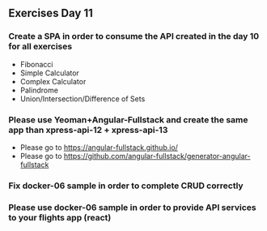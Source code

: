 ## Exercises Day 11

### Create a SPA in order to consume the API created in the day 10 for all exercises

* Fibonacci
* Simple Calculator
* Complex Calculator
* Palindrome
* Union/Intersection/Difference of Sets

### Please use Yeoman+Angular-Fullstack and create the same app than xpress-api-12 + xpress-api-13

* Please go to https://angular-fullstack.github.io/
* Please go to https://github.com/angular-fullstack/generator-angular-fullstack


### Fix docker-06 sample in order to complete CRUD correctly

### Please use docker-06 sample in order to provide API services to your flights app (react)
